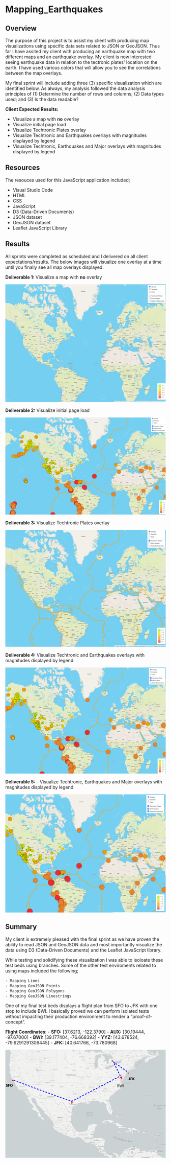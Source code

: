 # Mapping_Earthquakes

## Overview 
The purpose of this project is to assist my client with producing map visualizations using specific data sets related to JSON or GeoJSON. Thus far I have assited my client with producing an earthquake map with two different maps and an earthquake overlay.  My client is now interested seeing earthquake data in relation to the tectronic plates' location on the earth.  I have used various colors that will allow you to see the correlations between the map overlays.

My final sprint will include adding three (3) specific visualization which are identified below.  As always, my analysis followed the data analysis principles of (1) Determine the number of rows and columns; (2) Data types used; and (3) Is the data readable?

__Client Expected Results:__
- Visualize a map with __no__ overlay
- Visualize initial page load
- Visualize Techtronic Plates overlay
- Visualize Techtronic and Earthquakes overlays with magnitudes displayed by legend
- Visualize Techtronic, Earthquakes and Major overlays with magnitudes displayed by legend



## Resources
The resouces used for this JavaScript application included;
- Visual Studio Code
- HTML
- CSS
- JavaScript
- D3 (Data-Driven Documents)
- JSON dataset
- GeoJSON dataset
- Leaflet JavaScript Library


## Results
All sprints were completed as scheduled and I delivered on all client expectations/results. The below images will visualize one overlay at a time until you finally see all map overlays displayed.

__Deliverable 1:__ Visualize a map with __no__ overlay

![](https://github.com/SheaButta/Mapping_Earthquakes/blob/main/Earthquake_Challenge/images/NoOverlay.PNG)


__Deliverable 2:__ Visualize initial page load

![](https://github.com/SheaButta/Mapping_Earthquakes/blob/main/Earthquake_Challenge/images/InitialPageLoad.PNG)


__Deliverable 3:__ Visualize Techtronic Plates overlay

![](https://github.com/SheaButta/Mapping_Earthquakes/blob/main/Earthquake_Challenge/images/TechtronicPlatesOverlay.PNG)


__Deliverable 4:__ Visualize Techtronic and Earthquakes overlays with magnitudes displayed by legend

![](https://github.com/SheaButta/Mapping_Earthquakes/blob/main/Earthquake_Challenge/images/Techtronic_EQs.PNG)


__Deliverable 5:__ - Visualize Techtronic, Earthquakes and Major overlays with magnitudes displayed by legend

![](https://github.com/SheaButta/Mapping_Earthquakes/blob/main/Earthquake_Challenge/images/Techtronic_EQs_majorEQs.PNG)


## Summary
My client is extremely pleased with the final sprint as we have proven the ability to read JSON and GeoJSON data and most importantly visualize the data using D3 (Data-Driven Documents) and the Leaflet JavaScript library.  

While testing and solidifying these visualization I was able to isoloate these test beds using branches.  Some of the other test enviroments related to using maps included the following;

    - Mapping Lines
    - Mapping GeoJSON Points
    - Mapping GeoJSON Polygons 
    - Mapping GeoJSON Linestrings

One of my final test beds displays a flight plan from SFO to JFK with one stop to include BWI.  I basically proved we can perform isolated tests without impacting their production environment to render a "proof-of-concept".

  __Flight Coordinates__:
    - __SFO:__ [37.6213, -122.3790]
    - __AUX:__ [30.19444, -97.67000]
    - __BWI:__ [39.177404, -76.668392] 
    - __YYZ:__ [43.678524, -79.6291291306445]
    - __JFK:__ [40.641766, -73.780968]

![](https://github.com/SheaButta/Mapping_Earthquakes/blob/main/Earthquake_Challenge/images/AirlineRoute.PNG)







